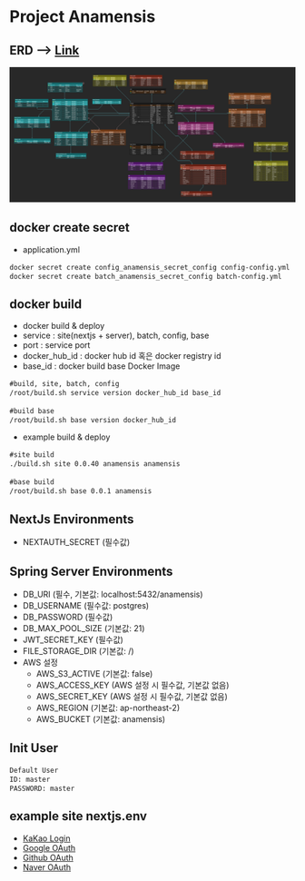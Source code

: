 # Project Anamensis


## ERD --> [Link](https://www.erdcloud.com/d/kaLkfNKiwKcPe85k4)
![](./resource/erd.jpg)

## docker create secret
- application.yml

```shell
docker secret create config_anamensis_secret_config config-config.yml
docker secret create batch_anamensis_secret_config batch-config.yml
```

## docker build
- docker build & deploy
- service : site(nextjs + server), batch, config, base
- port : service port
- docker_hub_id : docker hub id 혹은 docker registry id
- base_id : docker build base Docker Image
```shell
#build, site, batch, config
/root/build.sh service version docker_hub_id base_id

#build base
/root/build.sh base version docker_hub_id

```
- example build & deploy
```shell
#site build
./build.sh site 0.0.40 anamensis anamensis

#base build
/root/build.sh base 0.0.1 anamensis
```

## NextJs Environments
- NEXTAUTH_SECRET (필수값)

## Spring Server Environments
- DB_URI (필수, 기본값: localhost:5432/anamensis)
- DB_USERNAME (필수값: postgres)
- DB_PASSWORD (필수값)
- DB_MAX_POOL_SIZE (기본값: 21)
- JWT_SECRET_KEY (필수값)
- FILE_STORAGE_DIR (기본값: /)
- AWS 설정
  - AWS_S3_ACTIVE (기본값: false)
  - AWS_ACCESS_KEY  (AWS 설정 시 필수값, 기본값 없음)
  - AWS_SECRET_KEY (AWS 설정 시 필수값, 기본값 없음)
  - AWS_REGION (기본값: ap-northeast-2)
  - AWS_BUCKET (기본값: anamensis)

## Init User
```text
Default User
ID: master
PASSWORD: master
```

## example site nextjs.env
- [KaKao Login](https://developers.kakao.com/product/kakaoLogin)
- [Google OAuth](https://cloud.google.com/apigee/docs/api-platform/security/oauth/oauth-home?hl=ko)
- [Github OAuth](https://docs.github.com/ko/apps/oauth-apps/building-oauth-apps/authorizing-oauth-apps)
- [Naver OAuth](https://developers.naver.com/docs/login/api/api.md)

